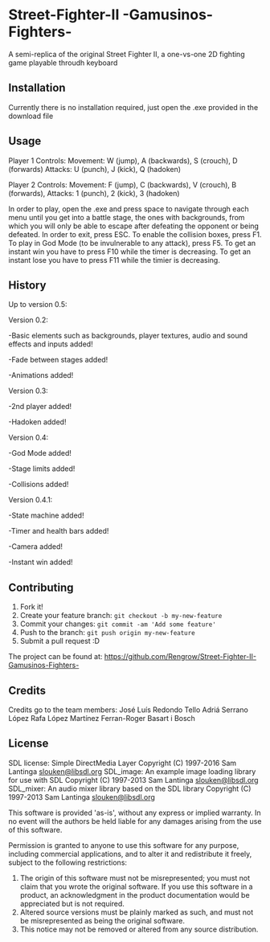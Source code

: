 ﻿# Street-Fighter-II -Gamusinos-Fighters-

A semi-replica of the original Street Fighter II, a one-vs-one 2D fighting game playable throudh keyboard

## Installation

Currently there is no installation required, just open the .exe provided in the download file

## Usage

Player 1 Controls: 
	Movement:
		W (jump),
		A (backwards),
		S (crouch),
		D (forwards)
	Attacks:
		U (punch),
		J (kick),
		Q (hadoken)
		
Player 2 Controls: 
	Movement:
		F (jump),
		C (backwards),
		V (crouch),
		B (forwards),
	Attacks:
		1 (punch),
		2 (kick),
		3 (hadoken)
		
In order to play, open the .exe and press space to navigate through each menu until you get into a battle stage, the ones
with backgrounds, from which you will only be able to escape after defeating the opponent or
being defeated. In order to exit, press ESC.
To enable the collision boxes, press F1.
To play in God Mode (to be invulnerable to any attack), press F5.
To get an instant win you have to press F10 while the timer is decreasing.
To get an instant lose you have to press F11 while the timier is decreasing.

## History

Up to version 0.5:

Version 0.2:

-Basic elements such as backgrounds, player textures, audio and sound effects and inputs added!

-Fade between stages added!

-Animations added!

Version 0.3:

-2nd player added!

-Hadoken added!

Version 0.4:

-God Mode added!

-Stage limits added!

-Collisions added!

Version 0.4.1:

-State machine added!

-Timer and health bars added!

-Camera added!

-Instant win added!

## Contributing

1. Fork it!
2. Create your feature branch: `git checkout -b my-new-feature`
3. Commit your changes: `git commit -am 'Add some feature'`
4. Push to the branch: `git push origin my-new-feature`
5. Submit a pull request :D

The project can be found at: https://github.com/Rengrow/Street-Fighter-II-Gamusinos-Fighters-

## Credits

Credits go to the team members:
José Luís Redondo Tello
Adriá Serrano López
Rafa López Martínez
Ferran-Roger Basart i Bosch

## License

SDL license:
Simple DirectMedia Layer
Copyright (C) 1997-2016 Sam Lantinga <slouken@libsdl.org>
SDL_image:  An example image loading library for use with SDL
Copyright (C) 1997-2013 Sam Lantinga <slouken@libsdl.org>
SDL_mixer:  An audio mixer library based on the SDL library
Copyright (C) 1997-2013 Sam Lantinga <slouken@libsdl.org>

  
This software is provided 'as-is', without any express or implied
warranty.  In no event will the authors be held liable for any damages
arising from the use of this software.

Permission is granted to anyone to use this software for any purpose,
including commercial applications, and to alter it and redistribute it
freely, subject to the following restrictions:
  
1. The origin of this software must not be misrepresented; you must not
   claim that you wrote the original software. If you use this software
   in a product, an acknowledgment in the product documentation would be
   appreciated but is not required. 
2. Altered source versions must be plainly marked as such, and must not be
   misrepresented as being the original software.
3. This notice may not be removed or altered from any source distribution.




